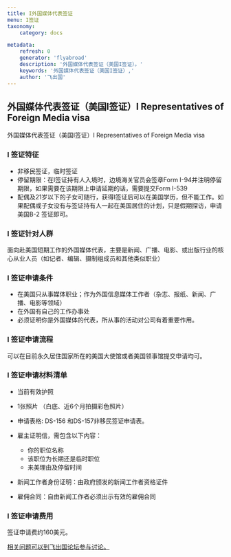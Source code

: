 ```yaml
---
title: I外国媒体代表签证
menu: I签证
taxonomy:
    category: docs

metadata:
    refresh: 0
    generator: 'flyabroad'
    description: '外国媒体代表签证（美国I签证）。'
    keywords: '外国媒体代表签证（美国I签证）,'
    author: '飞出国'
---
```

## 外国媒体代表签证（美国I签证）I Representatives of Foreign Media visa

外国媒体代表签证（美国I签证）I Representatives of Foreign Media visa

### I 签证特征

- 非移民签证，临时签证
- 停留期限：在I签证持有人入境时，边境海关官员会签章Form I-94并注明停留期限，如果需要在该期限上申请延期的话，需要提交Form I-539
- 配偶及21岁以下的子女可随行，获得I签证后可以在美国学历，但不能工作。如果配偶或子女没有与签证持有人一起在美国居住的计划，只是假期探访，申请美国B-2 签证即可。

### I 签证针对人群

面向赴美国短期工作的外国媒体代表，主要是新闻、广播、电影、或出版行业的核心从业人员（如记者、编辑、摄制组成员和其他类似职业）

### I 签证申请条件

- 在美国只从事媒体职业；作为外国信息媒体工作者（杂志、报纸、新闻、广播、电影等领域）
- 在外国有自己的工作办事处
- 必须证明你是外国媒体的代表，所从事的活动对公司有着重要作用。

### I 签证申请流程

可以在目前永久居住国家所在的美国大使馆或者美国领事馆提交申请均可。

### I 签证申请材料清单

- 当前有效护照
- 1张照片 （白底、近6个月拍摄彩色照片）
- 申请表格: DS-156 和DS-157非移民签证申请表。
- 雇主证明信，需包含以下内容：

	- 你的职位名称
	- 该职位为长期还是临时职位
	- 来美理由及停留时间

- 新闻工作者身份证明：由政府颁发的新闻工作者资格证件
- 雇佣合同：自由新闻工作者必须出示有效的雇佣合同

### I 签证申请费用

签证申请费约160美元。

[相关问题可以到飞出国论坛参与讨论。](http://bbs.fcgvisa.com/t/5906?target=_blank)
